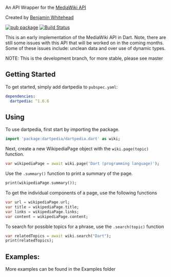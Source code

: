 An API Wrapper for the [MediaWiki API](https://www.mediawiki.org/wiki/API:Main_page)

Created by [Benjamin Whitehead](https://www.linkedin.com/in/bmw1042)

[![pub package](https://img.shields.io/pub/v/dartpedia.svg)](https://pub.dartlang.org/packages/dartpedia)
[![Build Status](https://travis-ci.com/benjamin-whitehead/dartpedia.svg?branch=master)](https://travis-ci.com/benjamin-whitehead/dartpedia)

This is an early implementation of the MediaWiki API in Dart. Note, there are still some issues with this API that will be worked on in the coming months. Some of these issues include: unclean data and over use of dynamic types.

NOTE: This is the development branch, for more stable, please see master

## Getting Started
To get started, simply add dartpedia to  `pubspec.yaml`:
```yaml
dependencies:
  dartpedia: ^1.6.6
``` 

## Using
To use dartpedia, first start by importing the package.
```dart
import 'package:dartpedia/dartpedia.dart' as wiki;
```
Next, create a new WikipediaPage object with the `wiki.page(topic)` function.
```dart
var wikipediaPage = await wiki.page('Dart (programming language)');
```
Use the `.summary()` function to print a summary of the page.
```dart
print(wikipediaPage.summary());
```
To get the individual components of a page, use the following functions
```dart
var url = wikipediaPage.url;
var title = wikipediaPage.title;
var links = wikipediaPage.links;
var content = wikipediaPage.content;
```
To search for possible topics for a phrase, use the `.search(topic)` function
```dart
var relatedTopics = await wiki.search("Dart");
print(relatedTopics);
```
## Examples:
More examples can be found in the Examples folder